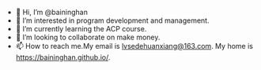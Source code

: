- 👋 Hi, I’m @baininghan
- 👀 I’m interested in program development and management.
- 🌱 I’m currently learning the ACP course.
- 💞️ I’m looking to collaborate on make money.
- 📫 How to reach me.My email is lvsedehuanxiang@163.com. My home is https://baininghan.github.io/.

<!---
baininghan/baininghan is a ✨ special ✨ repository because its `README.md` (this file) appears on your GitHub profile.
You can click the Preview link to take a look at your changes.
--->
